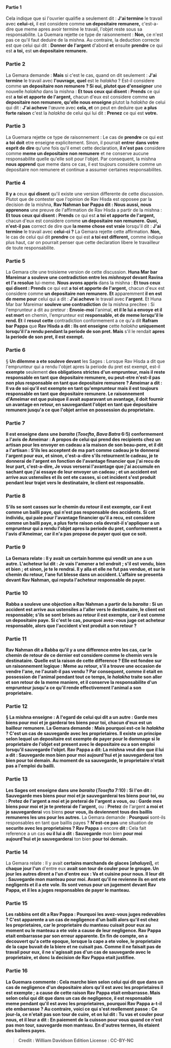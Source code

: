 
#### Partie 1
Cela indique que si l'ouvrier qualifie a seulement dit : <b>J'ai termine</b> le travail avec <b>celui-ci,</b> il est considere comme <b>un depositaire remunere,</b> c'est-a-dire que meme apres avoir termine le travail, l'objet reste sous sa responsabilite. La Guemara rejette ce type de raisonnement : <b>Non,</b> ce n'est pas ce qu'il faut deduire de la mishna. Au contraire, la deduction correcte est que celui qui dit : <b>Donner de l'argent</b> d'abord <b>et</b> ensuite <b>prendre</b> ce qui est <b>a toi,</b> est <b>un depositaire remunere.</b>

### Partie 2
La Gemara demande : <b>Mais</b> si c'est le cas, quand on dit seulement : <b>J'ai termine</b> le travail avec <b>l'ouvrage, quel</b> est le <i>halakha</i> ? Est-il considere comme <b>un depositaire non remunere ? Si oui, plutot que d'enseigner</b> une nouvelle <i>halakha</i> dans la mishna : <b>Et tous ceux qui disent : Prends</b> ce qui est <b>a toi et apporte de l'argent,</b> chacun d'eux est considere comme <b>un depositaire non remunere, qu'elle nous enseigne</b> plutot la <i>halakha</i> de celui qui dit : <b>J'ai acheve</b> l'œuvre avec <b>cela, et</b> on peut en deduire que <b>a plus forte raison</b> c'est la <i>halakha</i> de celui qui lui dit : <b>Prenez</b> ce qui est <b>votre.</b>

### Partie 3
La Guemara rejette ce type de raisonnement : Le cas de <b>prendre</b> ce qui est <b>a toi doit</b> etre enseigne explicitement. Sinon, il pourrait <b>entrer dans votre esprit de dire</b> qu'une fois qu'il emet cette declaration, <b>il n'est pas</b> considere comme <b>meme un depositaire non remunere</b> et ne conserve aucune responsabilite quelle qu'elle soit pour l'objet. Par consequent, la mishna <b>nous apprend</b> que meme dans ce cas, il est toujours considere comme un depositaire non remunere et continue a assumer certaines responsabilites.

### Partie 4
<b>Il y a</b> ceux <b>qui disent</b> qu'il existe une version differente de cette discussion. Plutot que de contester que l'opinion de Rav Hisda est opposee par la decision de la mishna, <b>Rav Nahman bar Pappa dit : Nous aussi, nous apprenons</b> une preuve de l'affirmation de Rav Hisda a partir de la mishna : <b>Et tous ceux qui disent : Prends</b> ce qui est <b>a toi et apporte de l'argent,</b> chacun d'eux est considere comme <b>un depositaire non remunere. Quoi, n'est-il pas</b> correct de dire que <b>la meme chose est vraie</b> lorsqu'il dit : <b>J'ai termine</b> le travail avec <b>celui-ci ?</b> La Gemara rejette cette affirmation. <b>Non,</b> le cas de celui qui dit <b>prendre</b> ce qui est <b>a toi est different,</b> comme indique plus haut, car on pourrait penser que cette declaration libere le travailleur de toute responsabilite.

### Partie 5
La Gemara cite une troisieme version de cette discussion. <b>Huna Mar bar Mareimar a souleve une contradiction entre les <i>mishnayot</i> devant Ravina et l'a resolue</b> lui-meme. <b>Nous avons appris</b> dans la mishna : <b>Et tous ceux qui disent : Prends</b> ce qui est <b>a toi et apporte de l'argent,</b> chacun d'eux est considere comme <b>un depositaire non remunere. Et</b> apparemment <b>il en est de meme pour</b> celui qui a dit : <b>J'ai acheve</b> le travail avec <b>l'argent</b>. Et</b> Huna Mar bar Mareimar <b>souleve une contradiction</b> de la mishna precitee : Si l'emprunteur a dit au preteur : <b>Envoie-moi</b> l'animal, <b>et il le lui a envoye</b> <b>et il est mort</b> en chemin, l'emprunteur est <b>responsable, et de meme lorsqu'il le rend. Et</b> il <b>resout cette</b> contradiction conformement a ce qu'a dit <b>Rafram bar Pappa</b> que <b>Rav Hisda a dit : Ils ont enseigne</b> cette <i>halakha</i> <b>uniquement lorsqu'il l'a rendu pendant la periode de son pret. Mais</b> s'il le rendait <b>apres la periode de son pret, il est exempt.</b>

### Partie 6
§ <b>Un dilemme a ete souleve devant</b> les Sages : Lorsque Rav Hisda a dit que l'emprunteur qui a rendu l'objet apres la periode du pret est exempt, est-il <b>exempte</b> seulement <b>des obligations strictes d'un <b>emprunteur, mais</b> il reste <b>responsable en tant que depositaire remunere, ou peut-etre n'est-il pas non plus</b> responsable en tant que <b>depositaire remunere ? Ameimar a dit : Il va de soi</b> qu'il est <b>exempte en tant qu'emprunteur mais</b> il est toujours <b>responsable en tant que depositaire remunere.</b> Le raisonnement d'Ameimar est que <b>puisque</b> il avait auparavant <b>un avantage, il</b> doit <b>fournir un avantage</b> en retour, en sauvegardant l'objet en tant que depositaire remunere jusqu'a ce que l'objet arrive en possession du proprietaire.

### Partie 7
<b>Il est enseigne</b> dans une <i>baraita</i> (<i>Tosefta</i>, <i>Bava Batra</i> 6:5) <b>conformement</b> a l'avis de <b>Ameimar : </b> A propos de <b>celui qui prend des recipients chez un artisan pour les envoyer</b> en cadeau <b>a la maison de son beau-pere, et</b> il <b>dit a</b> l'artisan : <b>S'ils les acceptent de ma part</b> comme cadeau <b>je te donnerai l'argent pour eux, et sinon,</b> c'est-a-dire s'ils retournent le cadeau, <b>je te donnerai</b> de l'argent <b>en fonction de l'avantage financier</b> que j'ai recu <b>de leur part,</b> c'est-a-dire, Je vous verserai l'avantage que j'ai accumule en sachant que j'ai essaye de leur envoyer un cadeau ; <b>et un accident est arrive</b> aux ustensiles et ils ont ete casses, si cet incident s'est produit <b>pendant leur trajet</b> vers le destinataire, le client est <b>responsable.</b>

### Partie 8
S'ils se sont casses <b>sur le chemin du retour</b> il est <b>exempte, car il est comme un bailli paye,</b> qui n'est pas responsable des accidents. Si cet individu, qui paie pour l'avantage financier qu'il a recu, est considere comme un bailli paye, a plus forte raison cela devrait-il s'appliquer a un emprunteur qui a rendu l'objet apres la periode du pret, conformement a l'avis d'Ameimar, car il n'a pas propose de payer quoi que ce soit.

### Partie 9
La Gemara relate : Il y avait <b>un certain homme qui vendit un ane a un autre.</b> L'acheteur lui <b>dit : Je vais l'amener a tel endroit ; s'il est vendu,</b> bien et <b>bien ; et sinon, je te le rendrai. Il y alla et elle ne fut pas vendue, et sur le chemin</b> du retour, l'ane fut blesse dans <b>un accident.</b> L'affaire <b>se presenta devant Rav Nahman,</b> qui <b>reputa</b> l'acheteur <b>responsable</b> de payer.

### Partie 10
<b>Rabba a souleve une objection a Rav Nahman</b> a partir de la <i>baraita</i> : Si <b>un accident est arrive</b> aux ustensiles <b>a l'aller</b> vers le destinataire, le client est <b>responsable;</b> s'ils se sont brises <b>au retour</b> il est <b>exempte, car il est comme un depositaire paye.</b> Si c'est le cas, pourquoi avez-vous juge cet acheteur responsable, alors que l'accident s'est produit a son retour ?

### Partie 11
Rav Nahman <b>dit a</b> Rabba qu'il y a une difference entre les cas, car <b>le chemin de retour de ce</b> dernier <b>est</b> considere <b>comme le chemin</b> vers le destinataire. <b>Quelle est la raison</b> de cette difference ? Elle <b>est</b> fondee sur un <b>raisonnement logique :</b> Meme <b>au retour, s'il a trouve</b> une occasion <b>de vendre</b> l'ane, <b>ne l'aurait-il pas vendu ?</b> Par consequent, comme il etait en possession de l'animal pendant tout ce temps, le <i>halakha</i> traite son aller et son retour de la meme maniere, et il conserve la responsabilite d'un emprunteur jusqu'a ce qu'il rende effectivement l'animal a son proprietaire.

### Partie 12
§ La mishna enseigne : A l'egard de celui qui dit a un autre : <b>Garde</b> mes biens <b>pour moi et je garderai</b> tes biens <b>pour toi,</b> chacun d'eux est un <b>bailleur remunere.</b> La Gemara demande : <b>Mais pourquoi</b> est-ce le <i>halakha</i> ? <b>C'est</b> un cas de <b>sauvegarde avec les proprietaires.</b> Il existe un principe selon lequel un depositaire est exempte de payer pour le dommage si le proprietaire de l'objet est present avec le depositaire ou a son emploi lorsqu'il sauvegarde l'objet. <b>Rav Pappa a dit:</b> La mishna veut dire que <b>il lui a dit : Sauvegarde</b> mon bien <b>pour moi aujourd'hui et je sauvegarderai</b> ton bien <b>pour toi demain.</b> Au moment de sa sauvegarde, le proprietaire n'etait pas a l'emploi du bailli.

### Partie 13
<b>Les Sages ont enseigne</b> dans une <i>baraita</i> (<i>Tosefta</i> 7:10) : Si l'on dit : <b>Sauvegarde</b> mes biens <b>pour moi et je sauvegarderai</b> tes biens <b>pour toi,</b> ou : <b>Pretez</b> de l'argent <b>a moi et je preterai</b> de l'argent <b>a vous,</b> ou : <b>Garde</b> mes biens <b>pour moi et je te preterai</b> de l'argent,</b> ou : <b>Pretez</b> de l'argent <b>a moi et je sauvegarderai</b> vos biens <b>pour vous, ils deviennent tous des baillis remuneres les uns pour les autres.</b> La Gemara demande : <b>Pourquoi</b> sont-ils responsables en tant que baillis payes ? <b>N'est-ce pas</b> une situation de <b>securite avec les proprietaires ? Rav Pappa</b> a encore <b>dit : </b> Cela fait reference a un cas <b>ou il lui a dit : Sauvegarde</b> mon bien <b>pour moi aujourd'hui et je sauvegarderai</b> ton bien <b>pour toi demain.</b>

### Partie 14
La Gemara relate : Il y avait <b>certains marchands de glaces [<i>ahaluyei</i>],</b> et <b>chaque jour l'un</b> d'entre eux <b>avait son tour de <b>couler</b> pour le groupe. <b>Un jour</b> les autres <b>dirent a l'un d'entre eux : Va</b> et <b>cuisine pour nous. Il leur dit : Sauvegarde mon manteau pour moi. Avant qu'il ne revienne</b> <b>ils en ont ete negligents et il a ete vole. Ils sont venus</b> pour un jugement <b>devant Rav Pappa,</b> et il les a <b>juges responsables</b> de payer le manteau.

### Partie 15
<b>Les rabbins ont dit a Rav Pappa : Pourquoi</b> les avez-vous juges redevables ? <b>C'est</b> apparente a un cas de <b>negligence</b> d'un bailli alors qu'il est <b>chez les proprietaires,</b> car le proprietaire du manteau cuisait pour eux au moment ou le manteau a ete vole a cause de leur negligence. Rav Pappa <b>etait embarrasse</b> par son erreur apparente. <b>En fin de compte, on a decouvert qu'a cette epoque,</b> lorsque la cape a ete volee, le proprietaire de la cape <b>buvait de la biere</b> et ne cuisait pas. Comme il ne faisait pas de travail pour eux, il ne s'agissait pas d'un cas de sauvegarde avec le proprietaire, et donc la decision de Rav Pappa etait justifiee.

### Partie 16
La Guemara commente : <b>Cela marche bien selon celui qui dit</b> que dans un cas de <b>negligence</b> d'un depositaire alors qu'il est <b>avec les proprietaires</b> il est <b>exempte ; a cause de cette</b> raison Rav Pappa <b>etait embarrasse. Mais selon celui qui dit</b> que dans un cas de negligence, il est <b>responsable</b> meme pendant qu'il est avec les proprietaires, <b>pourquoi Rav Pappa a-t-il ete <b>embarrasse ? Au contraire,</b> voici ce qui s'est reellement passe : <b>Ce jour-la, ce n'etait pas son</b> tour de cuire, <b>et on lui dit : Tu vas</b> et <b>couler pour nous, et il leur a dit : En paiement de la cuisson pour vous</b> quand ce n'est pas mon tour, <b>sauvegarde mon manteau.</b> En d'autres termes, ils etaient des bailees payes.

>Credit : William Davidson Edition
>License : CC-BY-NC